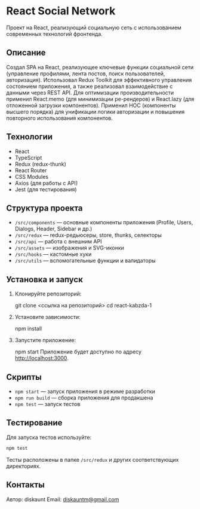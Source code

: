# React Social Network

Проект на React, реализующий социальную сеть с использованием современных технологий фронтенда.

## Описание

Создал SPA на React, реализующее ключевые функции социальной сети (управление профилями, лента постов, поиск пользователей, авторизация). Использовал Redux Toolkit для эффективного управления состоянием приложения, а также реализовал взаимодействие с данными через REST API. Для оптимизации производительности применил React.memo (для минимизации ре-рендеров) и React.lazy (для отложенной загрузки компонентов). Применил HOC (компоненты высшего порядка) для унификации логики авторизации и повышения повторного использования компонентов.

## Технологии

- React
- TypeScript
- Redux (redux-thunk)
- React Router
- CSS Modules
- Axios (для работы с API)
- Jest (для тестирования)

## Структура проекта

- `/src/components` — основные компоненты приложения (Profile, Users, Dialogs, Header, Sidebar и др.)
- `/src/redux` — redux-редьюсеры, store, thunks, селекторы
- `/src/api` — работа с внешним API
- `/src/assets` — изображения и SVG-иконки
- `/src/hooks` — кастомные хуки
- `/src/utils` — вспомогательные функции и валидаторы

## Установка и запуск

1. Клонируйте репозиторий:

   git clone <ссылка на репозиторий>
   cd react-kabzda-1

2. Установите зависимости:

   npm install

3. Запустите приложение:

   npm start
   Приложение будет доступно по адресу [http://localhost:3000](http://localhost:3000).

## Скрипты

- `npm start` — запуск приложения в режиме разработки
- `npm run build` — сборка приложения для продакшена
- `npm test` — запуск тестов

## Тестирование

Для запуска тестов используйте:
```bash
npm test
```
Тесты расположены в папке `/src/redux` и других соответствующих директориях.

## Контакты

Автор: diskaunt
Email: diskauntm@gmail.com
